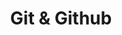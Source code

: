 ---
layout: default
title: Git & Github
nav_order: 4
has_children: true
permalink: docs/git-github
---
